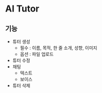 # AI Tutor
## 기능
- 튜터 생성
  - 필수 : 이름, 목적, 한 줄 소개, 성향, 이미지
  - 옵션 : 파일 업로드
- 튜터 수정
- 채팅
  - 텍스트
  - 보이스
- 튜터 삭제
